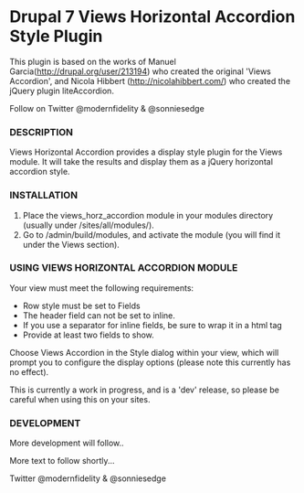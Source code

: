 
Drupal 7 Views Horizontal Accordion Style Plugin
================================================

This plugin is based on the works of Manuel Garcia(http://drupal.org/user/213194) who created the original 'Views Accordion', and Nicola Hibbert (http://nicolahibbert.com/) who created the jQuery plugin liteAccordion. 

Follow on Twitter @modernfidelity & @sonniesedge

### DESCRIPTION 

Views Horizontal Accordion provides a display style plugin for the Views module.
It will take the results and display them as a jQuery horizontal accordion style. 


### INSTALLATION 

1. Place the views_horz_accordion module in your modules directory (usually under /sites/all/modules/).
2. Go to /admin/build/modules, and activate the module (you will find it under the Views section).


### USING VIEWS HORIZONTAL ACCORDION MODULE 

Your view must meet the following requirements:

  * Row style must be set to Fields
  * The header field can not be set to inline.
  * If you use a separator for inline fields, be sure to wrap it in a html tag
  * Provide at least two fields to show.

Choose Views Accordion in the Style dialog within your view, which will prompt you to configure the display options (please note this currently has no effect).

This is currently a work in progress, and is a 'dev' release, so please be careful when using this on your sites.

### DEVELOPMENT

More development will follow..

More text to follow shortly...

Twitter @modernfidelity & @sonniesedge



